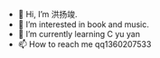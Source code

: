 - 👋 Hi, I’m 洪扬竣.
- 👀 I’m interested in book and music.
- 🌱 I’m currently learning C yu yan
- 📫 How to reach me qq1360207533

<!---
Aqq999/Aqq999 is a ✨ special ✨ repository because its `README.md` (this file) appears on your GitHub profile.
You can click the Preview link to take a look at your changes.
--->
